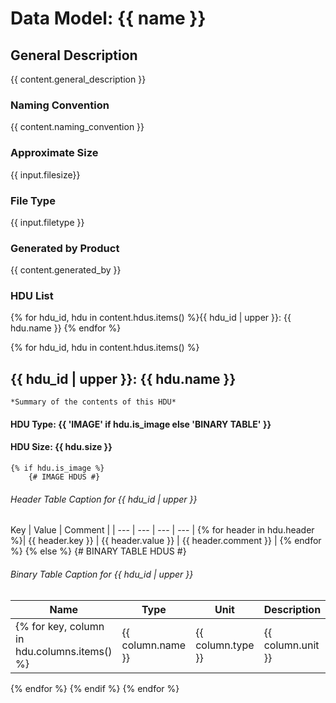 # Data Model: {{ name }}

## General Description
{{ content.general_description }}

### Naming Convention
{{ content.naming_convention }}

### Approximate Size
{{ input.filesize}}

### File Type
{{ input.filetype }}

### Generated by Product
{{ content.generated_by }}

### HDU List
{% for hdu_id, hdu in content.hdus.items() %}{{ hdu_id | upper }}: {{ hdu.name }}
{% endfor %}

{% for hdu_id, hdu in content.hdus.items() %}

## {{ hdu_id | upper }}: {{ hdu.name }}
    *Summary of the contents of this HDU*

#### HDU Type: {{ 'IMAGE' if hdu.is_image else 'BINARY TABLE' }}
#### HDU Size:  {{ hdu.size }}

    {% if hdu.is_image %}
        {# IMAGE HDUS #}
###### Header Table Caption for {{ hdu_id | upper }}
Key | Value | Comment | 
| --- | --- | --- | --- |
{% for header in hdu.header %}| {{ header.key }} | {{ header.value }} | {{ header.comment }} |
{% endfor %}
{% else %}
        {# BINARY TABLE HDUS #}
###### Binary Table Caption for {{ hdu_id | upper }}
Name | Type | Unit | Description | 
| --- | --- | --- | --- | 
{% for key, column in hdu.columns.items() %} | {{ column.name }} | {{ column.type }} | {{ column.unit }} | {{ column.description }} | 
{% endfor %}
{% endif %}
{% endfor %}
